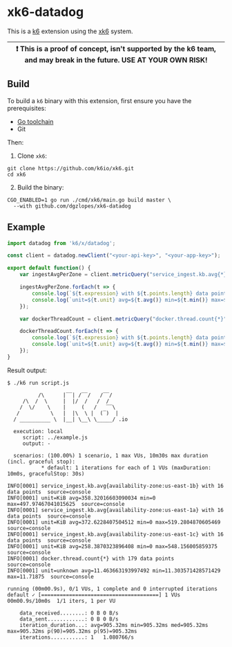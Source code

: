 # xk6-datadog

This is a [k6](https://github.com/loadimpact/k6) extension using the [xk6](https://github.com/k6io/xk6) system.

| :exclamation: This is a proof of concept, isn't supported by the k6 team, and may break in the future. USE AT YOUR OWN RISK! |
|------|

## Build

To build a `k6` binary with this extension, first ensure you have the prerequisites:

- [Go toolchain](https://go101.org/article/go-toolchain.html)
- Git

Then:

1. Clone `xk6`:
  ```shell
  git clone https://github.com/k6io/xk6.git
  cd xk6
  ```

2. Build the binary:
  ```shell
  CGO_ENABLED=1 go run ./cmd/xk6/main.go build master \
    --with github.com/dgzlopes/xk6-datadog
  ```

## Example

```javascript
import datadog from 'k6/x/datadog';

const client = datadog.newClient("<your-api-key>", "<your-app-key>");

export default function() {
    var ingestAvgPerZone = client.metricQuery("service_ingest.kb.avg{*}by{availability-zone}", 3600);

    ingestAvgPerZone.forEach(t => {
        console.log(`${t.expression} with ${t.points.length} data points`);
        console.log(`unit=${t.unit} avg=${t.avg()} min=${t.min()} max=${t.max()}`);
    });

    var dockerThreadCount = client.metricQuery("docker.thread.count{*}");

    dockerThreadCount.forEach(t => {
        console.log(`${t.expression} with ${t.points.length} data points`);
        console.log(`unit=${t.unit} avg=${t.avg()} min=${t.min()} max=${t.max()}`);
    });
}
```

Result output:

```
$ ./k6 run script.js

          /\      |‾‾| /‾‾/   /‾‾/   
     /\  /  \     |  |/  /   /  /    
    /  \/    \    |     (   /   ‾‾\  
   /          \   |  |\  \ |  (‾)  | 
  / __________ \  |__| \__\ \_____/ .io

  execution: local
     script: ../example.js
     output: -

  scenarios: (100.00%) 1 scenario, 1 max VUs, 10m30s max duration (incl. graceful stop):
           * default: 1 iterations for each of 1 VUs (maxDuration: 10m0s, gracefulStop: 30s)

INFO[0001] service_ingest.kb.avg{availability-zone:us-east-1b} with 16 data points  source=console
INFO[0001] unit=KiB avg=358.32016603090034 min=0 max=497.97467041015625  source=console
INFO[0001] service_ingest.kb.avg{availability-zone:us-east-1a} with 16 data points  source=console
INFO[0001] unit=KiB avg=372.6228407504512 min=0 max=519.2804870605469  source=console
INFO[0001] service_ingest.kb.avg{availability-zone:us-east-1c} with 16 data points  source=console
INFO[0001] unit=KiB avg=258.3870323896408 min=0 max=548.156005859375  source=console
INFO[0001] docker.thread.count{*} with 179 data points   source=console
INFO[0001] unit=unknown avg=11.463663193997492 min=11.303571428571429 max=11.71875  source=console

running (00m00.9s), 0/1 VUs, 1 complete and 0 interrupted iterations
default ✓ [======================================] 1 VUs  00m00.9s/10m0s  1/1 iters, 1 per VU

    data_received........: 0 B 0 B/s
    data_sent............: 0 B 0 B/s
    iteration_duration...: avg=905.32ms min=905.32ms med=905.32ms max=905.32ms p(90)=905.32ms p(95)=905.32ms
    iterations...........: 1   1.080766/s
```
